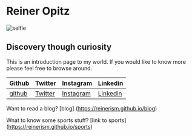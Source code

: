 # Reiner Opitz
![selfie](https://user-images.githubusercontent.com/90814876/135760384-187d68d1-3d5a-4f17-8a24-c538f64d2b1f.jpg)

## Discovery though curiosity
  This is an introduction page to my world.  If you would like to know more please feel free to browse around.
  
  
  
  
  Github | Twitter | Instagram | Linkedin
  ------ | ------- | --------- | --------
  [github](https://github.com/reinerism) | [Twitter](http://twitter.com/opitz_reiner) | [Instagram](https://instagram.com/reiner.opitz) | [Linkedin](https://www.linkedin.com/in/reiner-opitz-17a165165/)       

Want to read a blog? [blog] (https://reinerism.github.io/blog)

Wnat to know some sports stuff? [link to sports] (https://reinerism.github.io/sports)


